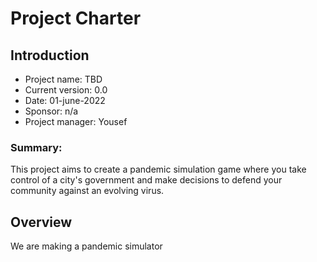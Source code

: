 
# Project Charter

## Introduction 

- Project name: TBD
- Current version: 0.0
- Date: 01-june-2022
- Sponsor: n/a
- Project manager: Yousef 
### Summary: 
This project aims to create a pandemic simulation game where you take control of a city's government and make decisions to defend your community against an evolving virus.

## Overview 

We are making a pandemic simulator
